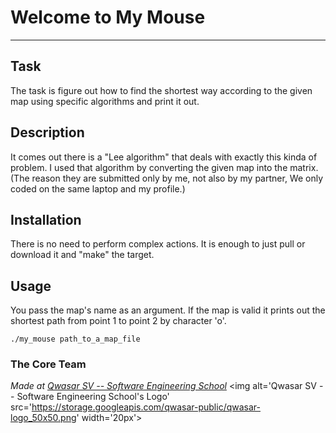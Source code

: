 # Welcome to My Mouse
***

## Task
The task is figure out how to find the shortest way according to the given map using specific algorithms and print it out.

## Description
It comes out there is a "Lee algorithm" that deals with exactly this kinda of problem. I used that algorithm by converting the given map into the matrix. (The reason they are submitted only by me, not also by my partner, We only coded on the same laptop and my profile.)

## Installation
There is no need to perform complex actions. It is enough to just pull or download it and "make" the target.

## Usage
You pass the map's name as an argument. If the map is valid it prints out the shortest path from point 1 to point 2 by character 'o'.
```
./my_mouse path_to_a_map_file
```

### The Core Team


<span><i>Made at <a href='https://qwasar.io'>Qwasar SV -- Software Engineering School</a></i></span>
<span><img alt='Qwasar SV -- Software Engineering School's Logo' src='https://storage.googleapis.com/qwasar-public/qwasar-logo_50x50.png' width='20px'></span>
